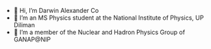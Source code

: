 - 👋 Hi, I’m Darwin Alexander Co
- 👀 I’m an MS Physics student at the National Institute of Physics, UP Diliman
- 🌱 I’m a member of the Nuclear and Hadron Physics Group of GANAP@NIP

<!---
darwinnerco/darwinnerco is a ✨ special ✨ repository because its `README.md` (this file) appears on your GitHub profile.
You can click the Preview link to take a look at your changes.
--->

